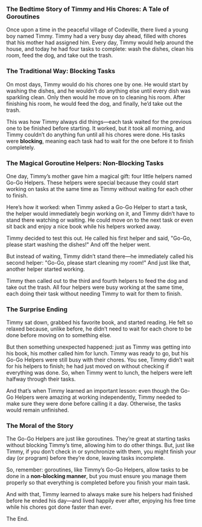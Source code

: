 ### **The Bedtime Story of Timmy and His Chores: A Tale of Goroutines**

Once upon a time in the peaceful village of Codeville, there lived a young boy named Timmy. Timmy had a very busy day ahead, filled with chores that his mother had assigned him. Every day, Timmy would help around the house, and today he had four tasks to complete: wash the dishes, clean his room, feed the dog, and take out the trash.

### **The Traditional Way: Blocking Tasks**

On most days, Timmy would do his chores one by one. He would start by washing the dishes, and he wouldn’t do anything else until every dish was sparkling clean. Only then would he move on to cleaning his room. After finishing his room, he would feed the dog, and finally, he’d take out the trash.

This was how Timmy always did things—each task waited for the previous one to be finished before starting. It worked, but it took all morning, and Timmy couldn’t do anything fun until all his chores were done. His tasks were **blocking**, meaning each task had to wait for the one before it to finish completely.

### **The Magical Goroutine Helpers: Non-Blocking Tasks**

One day, Timmy’s mother gave him a magical gift: four little helpers named Go-Go Helpers. These helpers were special because they could start working on tasks at the same time as Timmy without waiting for each other to finish.

Here’s how it worked: when Timmy asked a Go-Go Helper to start a task, the helper would immediately begin working on it, and Timmy didn’t have to stand there watching or waiting. He could move on to the next task or even sit back and enjoy a nice book while his helpers worked away. 

Timmy decided to test this out. He called his first helper and said, "Go-Go, please start washing the dishes!" And off the helper went. 

But instead of waiting, Timmy didn’t stand there—he immediately called his second helper: "Go-Go, please start cleaning my room!" And just like that, another helper started working.

Timmy then called out to the third and fourth helpers to feed the dog and take out the trash. All four helpers were busy working at the same time, each doing their task without needing Timmy to wait for them to finish.

### **The Surprise Ending**

Timmy sat down, grabbed his favorite book, and started reading. He felt so relaxed because, unlike before, he didn’t need to wait for each chore to be done before moving on to something else. 

But then something unexpected happened: just as Timmy was getting into his book, his mother called him for lunch. Timmy was ready to go, but his Go-Go Helpers were still busy with their chores. You see, Timmy didn’t wait for his helpers to finish; he had just moved on without checking if everything was done. So, when Timmy went to lunch, the helpers were left halfway through their tasks.

And that’s when Timmy learned an important lesson: even though the Go-Go Helpers were amazing at working independently, Timmy needed to make sure they were done before calling it a day. Otherwise, the tasks would remain unfinished.

### **The Moral of the Story**

The Go-Go Helpers are just like goroutines. They’re great at starting tasks without blocking Timmy’s time, allowing him to do other things. But, just like Timmy, if you don’t check in or synchronize with them, you might finish your day (or program) before they’re done, leaving tasks incomplete.

So, remember: goroutines, like Timmy’s Go-Go Helpers, allow tasks to be done in a **non-blocking manner**, but you must ensure you manage them properly so that everything is completed before you finish your main task.

And with that, Timmy learned to always make sure his helpers had finished before he ended his day—and lived happily ever after, enjoying his free time while his chores got done faster than ever.

The End.